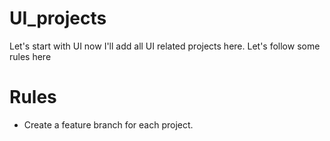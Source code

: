 # UI_projects
Let's start with UI now
I'll add all UI related projects here.
Let's follow some rules here

# Rules
* Create a feature branch for each project.
